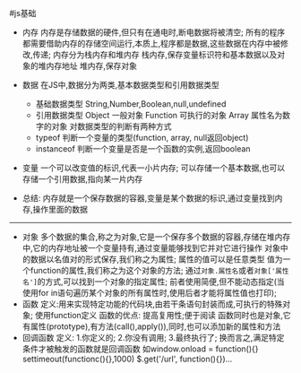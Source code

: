 #js基础
- 内存
	内存是存储数据的硬件,但只有在通电时,断电数据将被清空;
	所有的程序都需要借助内存的存储空间运行,本质上,程序都是数据,这些数据在内存中被修改,传递;
	内存分为栈内存和堆内存
	栈内存,保存变量标识符和基本数据以及对象的堆内存地址
	堆内存,保存对象
- 数据
	在JS中,数据分为两类,基本数据类型和引用数据类型
	- 基础数据类型
		String,Number,Boolean,null,undefined	
	- 引用数据类型
		Object 		一般对象
		Function 	可执行的对象
		Array		属性名为数字的对象
	对数据类型的判断有两种方式
	- typeof 判断一个变量的类型(function, array, null返回object)
	- instanceof 判断一个变量是否是一个函数的实例,返回boolean
	
- 变量
	一个可以改变值的标识,代表一小片内存;
	可以存储一个基本数据,也可以存储一个引用数据,指向某一片内存
- 总结:
	内存就是一个保存数据的容器,变量是某个数据的标识,通过变量找到内存,操作里面的数据

---
- 对象
	多个数据的集合,称之为对象,它是一个保存多个数据的容器,存储在堆内存中,它的内存地址被一个变量持有,通过变量能够找到它并对它进行操作
	对象中的数据以名值对的形式保存,我们称之为属性;
	属性的值可以是任意类型
	值为一个function的属性,我们称之为这个对象的方法;
	通过`对象.属性名`或者`对象['属性名']`的方式,可以找到一个对象的指定属性;
	前者使用简便,但不能动态指定(当使用for in语句遍历某个对象的所有属性时,使用后者才能将属性值也打印);
- 函数
	定义:用来实现特定功能的代码块,由若干条语句封装而成,可执行的特殊对象;
	使用function定义
	函数的优点:
	提高复用性;便于阅读
	函数同时也是对象,它有属性(prototype),有方法(call(),apply()),同时,也可以添加新的属性和方法
- 回调函数
	定义:
	1.你定义的;
	2.你没有调用;
	3.最终执行了;
	换而言之,满足特定条件才被触发的函数就是回调函数
	如window.onload = function(){}
	settimeout(functionc(){},1000)
	$.get('/url', function(){})...


	
	
